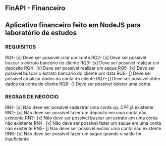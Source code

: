 ## FinAPI - Financeiro

Aplicativo financeiro feito em NodeJS para laboratório de estudos
---

### REQUISITOS

RQ1- [x] Deve ser possível criar um conta
RQ2- [x] Deve ser possível buscar o extrato bancário do cliente
RQ3- [x] Deve ser possível realizar um deposíto
RQ4- [x] Deve ser possível realizar um saque
RQ5- [x] Deve ser possível buscar o extrato bancário do cliente por data
RQ6- [] Deve ser possível atualizar dados da conta do cliente
RQ7- [] Deve ser possível obter dados da conta do cliente
RQ8- [] Deve ser possível deletar uma conta


### REGRAS DE NEGÓCIO

RN1- [x] Não deve ser possível cadastrar uma conta cp, CPF já existente
RN2- [x] Não deve ser possível fazer um depósito em uma conta não existente
RN3- [x] Não deve ser possível buscar um extrato em uma conta não existente
RN4- [x] Não deve ser possível fazer um saque em uma conta não existente
RN5- [] Não deve ser possível excluir uma conta não existente
RN6- [x] Não deve ser possível fazer um saque quando o saldo for insuficiente